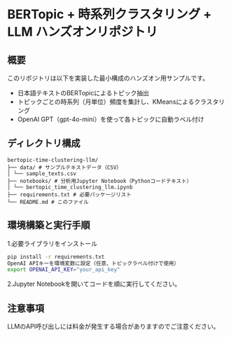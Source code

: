 # BERTopic + 時系列クラスタリング + LLM ハンズオンリポジトリ

## 概要
このリポジトリは以下を実装した最小構成のハンズオン用サンプルです。

- 日本語テキストのBERTopicによるトピック抽出  
- トピックごとの時系列（月単位）頻度を集計し、KMeansによるクラスタリング  
- OpenAI GPT（gpt-4o-mini）を使って各トピックに自動ラベル付け

## ディレクトリ構成
```
bertopic-time-clustering-llm/
├── data/ # サンプルテキストデータ（CSV）
│ └── sample_texts.csv
├── notebooks/ # 分析用Jupyter Notebook（Pythonコードテキスト）
│ └── bertopic_time_clustering_llm.ipynb
├── requirements.txt # 必要パッケージリスト
└── README.md # このファイル
```

## 環境構築と実行手順
1.必要ライブラリをインストール
```bash
pip install -r requirements.txt
OpenAI APIキーを環境変数に設定（任意、トピックラベル付けで使用）
export OPENAI_API_KEY="your_api_key"
```

2.Jupyter Notebookを開いてコードを順に実行してください。

## 注意事項
LLMのAPI呼び出しには料金が発生する場合がありますのでご注意ください。

